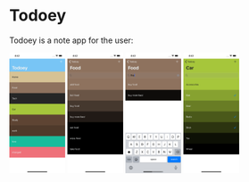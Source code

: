 # Todoey

Todoey is a note app for the user:

<img src=screenShots/Main.png width=100px> <img src=screenShots/Food.png width=100px> <img src=screenShots/Search.png width=100px> <img src=screenShots/Selected.png width=100px>
